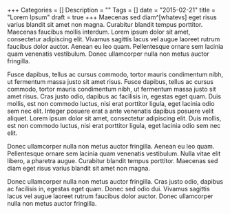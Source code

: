 +++
Categories = []
Description = ""
Tags = []
date = "2015-02-21"
title = "Lorem Ipsum"
draft = true
+++
Maecenas sed diam^[whatevs] eget risus varius blandit sit amet non magna. Curabitur blandit tempus porttitor. Maecenas faucibus mollis interdum. Lorem ipsum dolor sit amet, consectetur adipiscing elit. Vivamus sagittis lacus vel augue laoreet rutrum faucibus dolor auctor. Aenean eu leo quam. Pellentesque ornare sem lacinia quam venenatis vestibulum. Donec ullamcorper nulla non metus auctor fringilla.

Fusce dapibus, tellus ac cursus commodo, tortor mauris condimentum nibh, ut fermentum massa justo sit amet risus. Fusce dapibus, tellus ac cursus commodo, tortor mauris condimentum nibh, ut fermentum massa justo sit amet risus. Cras justo odio, dapibus ac facilisis in, egestas eget quam. Duis mollis, est non commodo luctus, nisi erat porttitor ligula, eget lacinia odio sem nec elit. Integer posuere erat a ante venenatis dapibus posuere velit aliquet. Lorem ipsum dolor sit amet, consectetur adipiscing elit. Duis mollis, est non commodo luctus, nisi erat porttitor ligula, eget lacinia odio sem nec elit.

Donec ullamcorper nulla non metus auctor fringilla. Aenean eu leo quam. Pellentesque ornare sem lacinia quam venenatis vestibulum. Nulla vitae elit libero, a pharetra augue. Curabitur blandit tempus porttitor. Maecenas sed diam eget risus varius blandit sit amet non magna.

Donec ullamcorper nulla non metus auctor fringilla. Cras justo odio, dapibus ac facilisis in, egestas eget quam. Donec sed odio dui. Vivamus sagittis lacus vel augue laoreet rutrum faucibus dolor auctor. Donec ullamcorper nulla non metus auctor fringilla.
